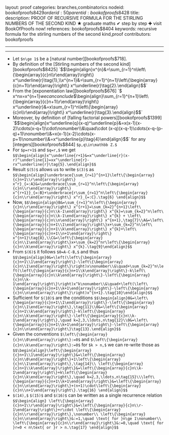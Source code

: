layout: proof
categories: branches,combinatorics
nodeid: bookofproofs$8429
orderid: 50
parentid: bookofproofs$8428
title: 
description: PROOF OF RECURSIVE FORMULA FOR THE STIRLING NUMBERS OF THE SECOND KIND &#9733; graduate maths &#10004; step by step &#10010; visit BookOfProofs now!
references: bookofproofs$8404
keywords: recursive formula for the stirling numbers of the second kind,proof
contributors: bookofproofs

---


---

* Let `$n\ge 1$` be a [natural number][bookofproofs$718].
* By definition of the [Stirling numbers of the second kind][bookofproofs$8425] `$$\begin{align}x^{n}&=\sum_{r=1}^n\left\{\begin{array}{c}n\\r\end{array}\right\} x^\underline{r}\tag{1},\\x^{n+1}&=\sum_{r=1}^{n+1}\left\{\begin{array}{c}n+1\\r\end{array}\right\} x^\underline{r}\tag{2}.\end{align}$$` 
* From the [exponentiation law][bookofproofs$676] `$ x^nx=x^{n+1}$` we can conclude 
`$$\begin{align}\sum_{r=1}^{n+1}\left\{\begin{array}{c}n+1\\r\end{array}\right\} x^\underline{r}&=x\sum_{r=1}^n\left\{\begin{array}{c}n\\r\end{array}\right\} x^\underline{r}\tag{3}.\end{align}$$` 
* Moreover, by definition of [falling factorial powers][bookofproofs$1399] `$$\begin{align}x^\underline{q}(x-q)^\underline{p}&=x(x-1)(x-2)\cdots(x-q+1)\cdot\nonumber\\&\quad\cdot (x-q)(x-q-1)\cdots(x-q-(p-q)+1)\nonumber\\&=x(x-1)(x-2)\cdots(x-p+1)\nonumber\\&=x^\underline{p}\tag{4}\end{align}$$` for any [integers][bookofproofs$844] `$p,q\in\mathbb Z.$` 
* For `$p=r+1$` and `$q=r,$` we get `$$\begin{align}x^\underline{r+1}&=x^\underline{r}(x-r)^\underline{1}=xx^\underline{r}-rx^\underline{r}\tag{5}.\end{align}$$`
* Result `$(5)$` allows us to write `$(3)$` as `$$\begin{align}\underbrace{\sum_{r=1}^{n+1}\left\{\begin{array}{c}n+1\\r\end{array}\right\} x^r}_{=:A}&=\underbrace{\sum_{r=1}^n\left\{\begin{array}{c}n\\r\end{array}\right\} x^{r+1}}_{=:B}+\underbrace{r\sum_{r=1}^n\left\{\begin{array}{c}n\\r\end{array}\right\} x^r}_{=:C}.\tag{6}
\end{align}$$` 
* Now, `$$\begin{align}B&=\sum_{r=1}^n\left\{\begin{array}{c}n\\r\end{array}\right\} x^{r+1}=\sum_{k=2}^{n+1}\left\{\begin{array}{c}n\\k-1\end{array}\right\} x^{k}=\sum_{k=2}^n\left\{\begin{array}{c}n\\k-1\end{array}\right\} x^{k} + \left\{\begin{array}{c}n\\n\end{array}\right\} x^{n+1},\tag{7}\\A&=\left\{\begin{array}{c}n+1\\1\end{array}\right\}x+\sum_{k=2}^n\left\{\begin{array}{c}n+1\\k\end{array}\right\} x^{k}+\left\{\begin{array}{c}n+1\\n+1\end{array}\right\} x^{n+1}\tag{8},\\C&=\left\{\begin{array}{c}n\\1\end{array}\right\}x+\sum_{k=2}^nr\left\{\begin{array}{c}n\\k\end{array}\right\} x^{k}.\tag{9}\end{align}$$`
* From `$(6)$` it follows `$0=A-C-B,$` and thus `$$\begin{align}0&=\left(\left\{\begin{array}{c}n+1\\1\end{array}\right\}-\left\{\begin{array}{c}n\\1\end{array}\right\}\right)x\nonumber\\&\quad+\sum_{k=2}^n\left(\left\{\begin{array}{c}n+1\\k\end{array}\right\}-k\left\{\begin{array}{c}n\\k\end{array}\right\}-\left\{\begin{array}{c}n\\k-1\end{array}\right\}\right)x^k\nonumber\\&\quad+\left(\left\{\begin{array}{c}n+1\\k+1\end{array}\right\}-\left\{\begin{array}{c}n\\n\end{array}\right\}\right)x^{n+1}.\tag{10}\end{align}$$`
* Sufficient for `$(10)$` are the conditions `$$\begin{align}0&=\left\{\begin{array}{c}n+1\\1\end{array}\right\}-\left\{\begin{array}{c}n\\1\end{array}\right\},\tag{11}\\0&=\left\{\begin{array}{c}n+1\\k\end{array}\right\}-k\left\{\begin{array}{c}n\\k\end{array}\right\}-\left\{\begin{array}{c}n\\k-1\end{array}\right\},\quad k=2,3,\ldots,n\tag{12}\\0&=\left\{\begin{array}{c}n+1\\k+1\end{array}\right\}-\left\{\begin{array}{c}n\\n\end{array}\right\}\tag{13}.\end{align}$$`
* Given the conventions `$\left\{\begin{array}{c}n\\0\end{array}\right\}:=0$`  and `$\left\{\begin{array}{c}n\\k\end{array}\right\}:=0$` for `$k > n,$` we can re-write those as `$$\begin{align}\left\{\begin{array}{c}n+1\\1\end{array}\right\}&=\left\{\begin{array}{c}n\\0\end{array}\right\}+1\left\{\begin{array}{c}n\\1\end{array}\right\},\tag{14}\\
\left\{\begin{array}{c}n+1\\k\end{array}\right\}&=\left\{\begin{array}{c}n\\k-1\end{array}\right\}+k\left\{\begin{array}{c}n\\k\end{array}\right\},\quad k=2,3,\ldots,n\tag{15}\\\left\{\begin{array}{c}n+1\\k+1\end{array}\right\}&=\left\{\begin{array}{c}n\\n\end{array}\right\}+(n+1)\cdot\left\{\begin{array}{c}n\\n+1\end{array}\right\}.\tag{16}
\end{align}$$`
* `$(14),$` `$(15)$` and `$(16)$` can be written as a single recurrence relation `$$\begin{align}
\left\{\begin{array}{c}n+1\\r\end{array}\right\}&=\left\{\begin{array}{c}n\\r-1\end{array}\right\}+r\cdot \left\{\begin{array}{c}n\\r\end{array}\right\},\nonumber\\
\left\{\begin{array}{c}n\\n\end{array}\right\}&:=1,\quad \text{ for }n\ge 1\nonumber\\
\left\{\begin{array}{c}n\\r\end{array}\right\}&:=0,\quad \text{ for }r=0 < n\text{ or }r > n.\tag{17}
\end{align}$$`
